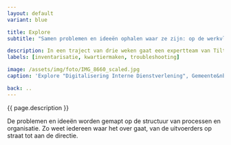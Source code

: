 ```yaml
---
layout: default
variant: blue

title: Explore
subtitle: "Samen problemen en ideeën ophalen waar ze zijn: op de werkvloer, op straat, aan het bed."

description: In een traject van drie weken gaat een expertteam van Tiltshift samen met uw eigen mensen de organisatie in en halen problemen en ideeën op van de mensen uit de business.
labels: [inventarisatie, kwartiermaken, troubleshooting]

image: /assets/img/foto/IMG_8660_scaled.jpg
caption: 'Explore "Digitalisering Interne Dienstverlening", Gemeente&nbsp;Amsterdam'

back: ..
---
```

{{ page.description }}

De problemen en ideeën worden gemapt op de structuur van processen en organisatie. Zo weet iedereen waar het over gaat, van de uitvoerders op straat tot aan de directie.

<!--
<p>--- Intake en Advies Datalab Amsterdam, Gemeente&nbsp;Amsterdam, 2015</p>

<p>--- Datainventarisatie Ruimte en Economie, Gemeente&nbsp;Amsterdam, 2016</p>

<p>Drukte in de Stad, Gemeente&nbsp;Amsterdam, 2017</p>

<p>--- RECHTOP, Gemeente&nbsp;Amersfoort, 2018</p>

<p>--- Data Servicepunt, Provincie&nbsp;Flevoland</p>

<p>--- Kennisloods, Gemeente&nbsp;Rotterdam, 2018</p>

<p>App Interne Dienstverlening, Gemeente&nbsp;Amsterdam, 2019</p>
-->
